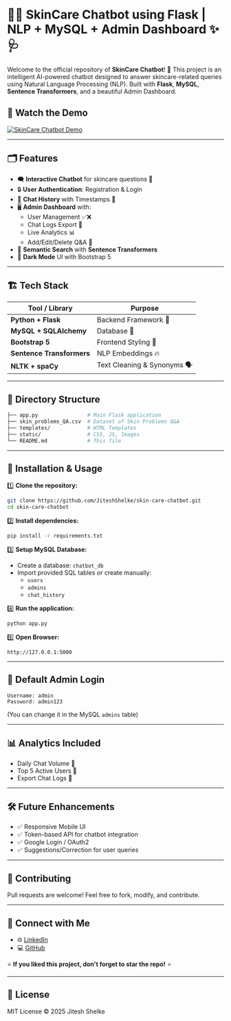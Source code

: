 # 🤖✨ SkinCare Chatbot using Flask | NLP + MySQL + Admin Dashboard ✨🩺

Welcome to the official repository of **SkinCare Chatbot**! 🚀 This project is an intelligent AI-powered chatbot designed to answer skincare-related queries using Natural Language Processing (NLP). Built with **Flask**, **MySQL**, **Sentence Transformers**, and a beautiful Admin Dashboard.

## 🎥 Watch the Demo

[![SkinCare Chatbot Demo](https://img.youtube.com/vi/4MwdvFRCUos/0.jpg)](https://www.youtube.com/watch?v=4MwdvFRCUos)

---

## 🗂️ Features

- 🗨️ **Interactive Chatbot** for skincare questions 🧴
- 🔒 **User Authentication**: Registration & Login
- 📜 **Chat History** with Timestamps 📅
- 🖥️ **Admin Dashboard** with:
  - User Management ✅❌
  - Chat Logs Export 📂
  - Live Analytics 📊
  - Add/Edit/Delete Q&A 📝
- 🔎 **Semantic Search** with **Sentence Transformers**
- 🌙 **Dark Mode** UI with Bootstrap 5

---

## 🏗️ Tech Stack

| Tool / Library           | Purpose                            |
|--------------------------|------------------------------------|
| **Python + Flask**       | Backend Framework 🐍              |
| **MySQL + SQLAlchemy**   | Database 💾                       |
| **Bootstrap 5**          | Frontend Styling 🎨               |
| **Sentence Transformers**| NLP Embeddings 🔥                |
| **NLTK + spaCy**         | Text Cleaning & Synonyms 🗣️      |

---

## 📁 Directory Structure

```bash
├── app.py                # Main Flask application
├── skin_problems_QA.csv  # Dataset of Skin Problems Q&A
├── templates/            # HTML Templates
├── static/               # CSS, JS, Images
└── README.md             # This file
```

---

## 🚀 Installation & Usage

1️⃣ **Clone the repository:**
```bash
git clone https://github.com/JiteshShelke/skin-care-chatbot.git
cd skin-care-chatbot
```

2️⃣ **Install dependencies:**
```bash
pip install -r requirements.txt
```

3️⃣ **Setup MySQL Database:**
- Create a database: `chatbot_db`
- Import provided SQL tables or create manually:
  - `users`
  - `admins`
  - `chat_history`

4️⃣ **Run the application:**
```bash
python app.py
```

5️⃣ **Open Browser:**
```
http://127.0.0.1:5000
```

---

## 🔑 Default Admin Login
```
Username: admin
Password: admin123
```

(You can change it in the MySQL `admins` table)

---


## 📊 Analytics Included
- Daily Chat Volume 📅
- Top 5 Active Users 👑
- Export Chat Logs 📁

---

## 🛠️ Future Enhancements
- ✅ Responsive Mobile UI
- ✅ Token-based API for chatbot integration
- ✅ Google Login / OAuth2
- ✅ Suggestions/Correction for user queries

---

## 🤝 Contributing
Pull requests are welcome! Feel free to fork, modify, and contribute.

---

## 🔗 Connect with Me

- 🌐 [LinkedIn](https://linkedin.com/in/jitesh-shelke)
- 💻 [GitHub](https://github.com/JiteshShelke)

⭐ **If you liked this project, don't forget to star the repo!** ⭐

---

## 📜 License
MIT License © 2025 Jitesh Shelke
